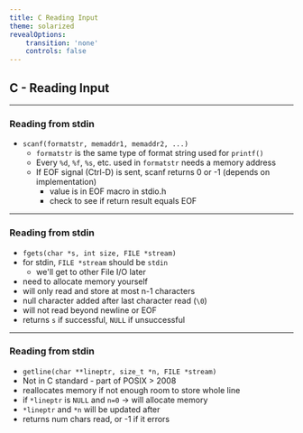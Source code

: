 ```yaml
---
title: C Reading Input
theme: solarized
revealOptions:
    transition: 'none'
    controls: false
---
```


## C - Reading Input

---

### Reading from stdin

* `scanf(formatstr, memaddr1, memaddr2, ...)`
    * `formatstr` is the same type of format string
      used for `printf()`
    * Every `%d`, `%f`, `%s`, etc. used in 
      `formatstr` needs a memory address
    * If EOF signal (Ctrl-D) is sent, scanf
      returns 0 or -1 (depends on implementation)
        * value is in EOF macro in stdio.h
        * check to see if return result equals EOF

--- 

### Reading from stdin

* `fgets(char *s, int size, FILE *stream)`
* for stdin, `FILE *stream` should be `stdin`
    * we'll get to other File I/O later
* need to allocate memory yourself
* will only read and store at most n-1 characters
* null character added after last character read (`\0`)
* will not read beyond newline or EOF
* returns `s` if successful,  `NULL` if unsuccessful

---

### Reading from stdin

* `getline(char **lineptr, size_t *n, FILE *stream)`
* Not in C standard - part of POSIX > 2008
* reallocates memory if not enough room to store
  whole line
* if `*lineptr` is `NULL` and `n=0` -> will allocate memory
* `*lineptr` and `*n` will be updated after
* returns num chars read, or -1 if it errors

